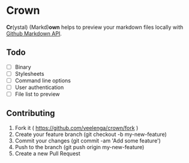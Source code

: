 # Crown

**Cr**(ystal) (Markd)**own** helps to preview your markdown files locally with [Github Markdown API](https://developer.github.com/v3/markdown/#render-a-markdown-document-in-raw-mode).


## Todo

  * [ ]  Binary
  * [ ]  Stylesheets
  * [ ]  Command line options
  * [ ]  User authentication
  * [ ]  File list to preview

## Contributing

1. Fork it ( https://github.com/veelenga/crown/fork )
2. Create your feature branch (git checkout -b my-new-feature)
3. Commit your changes (git commit -am 'Add some feature')
4. Push to the branch (git push origin my-new-feature)
5. Create a new Pull Request

